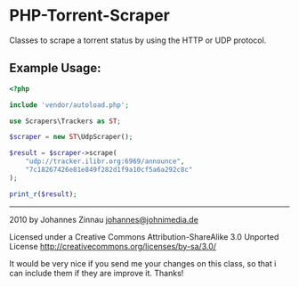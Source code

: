 # PHP-Torrent-Scraper

Classes to scrape a torrent status by using the HTTP or UDP protocol.

## Example Usage:

```php
<?php

include 'vendor/autoload.php';

use Scrapers\Trackers as ST;

$scraper = new ST\UdpScraper();

$result = $scraper->scrape(
    "udp://tracker.ilibr.org:6969/announce",
    "7c18267426e81e849f282d1f9a10cf5a6a292c8c"
);

print_r($result);
```

-------

2010 by Johannes Zinnau
johannes@johnimedia.de

Licensed under a Creative Commons Attribution-ShareAlike 3.0 Unported License
http://creativecommons.org/licenses/by-sa/3.0/

It would be very nice if you send me your changes on this class, so that i can include them if they are improve it.
Thanks!